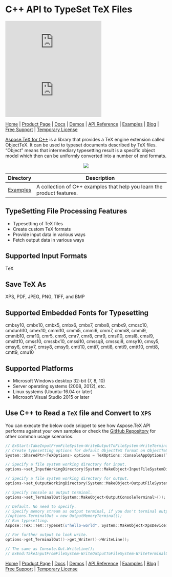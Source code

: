 # C++ API to TypeSet TeX Files

[![Nuget](https://img.shields.io/nuget/v/Aspose.TeX.Cpp)](https://www.nuget.org/packages/Aspose.TeX.Cpp/) ![Nuget](https://img.shields.io/nuget/dt/Aspose.TeX.Cpp?label=nuget%20downloads)

[Home](https://www.aspose.com/) | [Product Page](https://products.aspose.com/tex/cpp) | [Docs](https://docs.aspose.com/tex/cpp/) | [Demos](https://products.aspose.app/tex/family) | [API Reference](https://apireference.aspose.com/tex/cpp) | [Examples](https://github.com/aspose-tex/Aspose.tex-for-C) | [Blog](https://blog.aspose.com/category/tex/) | [Free Support](https://forum.aspose.com/c/tex) | [Temporary License](https://purchase.aspose.com/temporary-license)

[Aspose.TeX for C++](https://products.aspose.com/tex/cpp) is a library that provides a TeX engine extension called ObjectTeX. It can be used to typeset documents described by TeX files. “Object” means that intermediary typesetting result is a specific object model which then can be uniformly converted into a number of end formats.

<p align="center">
<a title="Download complete Aspose.Tex for C++ source code" href="https://github.com/aspose-tex/Aspose.Tex-for-C/archive/master.zip">
	<img src="https://raw.github.com/AsposeExamples/java-examples-dashboard/master/images/downloadZip-Button-Large.png" />
  </a>
</p>

Directory | Description
--------- | -----------
[Examples ](Examples ) | A collection of C++ examples that help you learn the product features.

## TypeSetting File Processing Features

- Typesetting of TeX files
- Create custom TeX formats
- Provide input data in various ways
- Fetch output data in various ways

## Supported Input Formats

TeX

## Save TeX As

XPS, PDF, JPEG, PNG, TIFF, and BMP

## Supported Embedded Fonts for Typesetting

cmbsy10, cmbx10, cmbx5, cmbx6, cmbx7, cmbx8, cmbx9, cmcsc10, cmdunh10, cmex10, cmmi10, cmmi5, cmmi6, cmm7, cmmi8, cmmi9, cmmib10, cmr10, cmr5, cmr6, cmr7, cmr8, cmr9, cmsl10, cmsl8, cmsl9, cmsltt10, cmss10, cmssbx10, cmssi10, cmssq8, cmssqi8, cmsy10, cmsy5, cmsy6, cmsy7, cmsy8, cmsy9, cmti10, cmti7, cmti8, cmti9, cmtt10, cmtt8, cmtt9, cmu10

## Supported Platforms

- Microsoft Windows desktop 32-bit (7, 8, 10)
- Server operating systems (2008, 2012), etc.
- Linux systems (Ubuntu-16.04 or later)
- Microsoft Visual Studio 2015 or later

## Use C++ to Read a `TeX` file and Convert to `XPS`

You can execute the below code snippet to see how Aspose.TeX API performs against your own samples or check the [GitHub Repository](https://github.com/aspose-tex/Aspose.TeX-for-C/tree/master/Examples) for other common usage scenarios.

```c++
// ExStart:TakeInputFromFileSystem-WriteOutputToFileSystem-WriteTerminalOutputToConsole
// Create typesetting options for default ObjectTeX format on ObjectTeX engine extension.
System::SharedPtr<TeXOptions> options = TeXOptions::ConsoleAppOptions(TeXConfig::ObjectTeX());

// Specify a file system working directory for input.
options->set_InputWorkingDirectory(System::MakeObject<InputFileSystemDirectory>(RunExamples::InputDirectory));

// Specify a file system working directory for output.
options->set_OutputWorkingDirectory(System::MakeObject<OutputFileSystemDirectory>(RunExamples::OutputDirectory));

// Specify console as output terminal.
options->set_TerminalOut(System::MakeObject<OutputConsoleTerminal>());

// Default. No need to specify.
// Specify memory stream as output terminal, if you don't terminal output to be written to console.
//options.TerminalOut = new OutputMemoryTerminal();
// Run typesetting.
Aspose::TeX::TeX::Typeset(u"hello-world", System::MakeObject<XpsDevice>(), options);

// For further output to look write.
options->get_TerminalOut()->get_Writer()->WriteLine();

// The same as Console.Out.WriteLine();
// ExEnd:TakeInputFromFileSystem-WriteOutputToFileSystem-WriteTerminalOutputToConsole
```

[Home](https://www.aspose.com/) | [Product Page](https://products.aspose.com/tex/cpp) | [Docs](https://docs.aspose.com/tex/cpp/) | [Demos](https://products.aspose.app/tex/family) | [API Reference](https://apireference.aspose.com/tex/cpp) | [Examples](https://github.com/aspose-tex/Aspose.tex-for-C) | [Blog](https://blog.aspose.com/category/tex/) | [Free Support](https://forum.aspose.com/c/tex) | [Temporary License](https://purchase.aspose.com/temporary-license)
